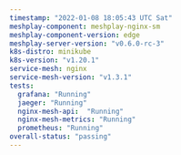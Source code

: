 ```yaml
---
timestamp: "2022-01-08 18:05:43 UTC Sat"
meshplay-component: meshplay-nginx-sm
meshplay-component-version: edge
meshplay-server-version: "v0.6.0-rc-3"
k8s-distro: minikube
k8s-version: "v1.20.1"
service-mesh: nginx
service-mesh-version: "v1.3.1"
tests:
  grafana: "Running"
  jaeger: "Running"
  nginx-mesh-api:  "Running"
  nginx-mesh-metrics: "Running"
  prometheus: "Running"
overall-status: "passing"
---
```

